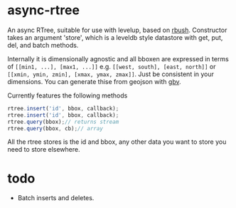 async-rtree
===

An async RTree, suitable for use with levelup, based on [rbush](https://github.com/mourner/rbush).  Constructor takes an argument 'store', which is a leveldb style datastore with get, put, del, and batch methods.

Internally it is dimensionally agnostic and all bboxen are expressed in terms of `[[min1, ...], [max1, ...]]` e.g. `[[west, south], [east, north]]` or  `[[xmin, ymin, zmin], [xmax, ymax, zmax]]`. Just be consistent in your dimensions. You can generate thise from geojson with [gbv](https://github.com/calvinmetcalf/geojson-bounding-volume).

Currently features the following methods

```js
rtree.insert('id', bbox, callback);
rtree.insert('id', bbox, callback);
rtree.query(bbox);// returns stream
rtree.query(bbox, cb);// array
```

All the rtree stores is the id and bbox, any other data you want to store you need to store elsewhere.

todo
====


- Batch inserts and deletes.